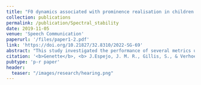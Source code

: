 ```yaml
---
title: "F0 dynamics associated with prominence realisation in children with hearing impairment"
collection: publications
permalink: /publication/Spectral_stability
date: 2019-11-05
venue: 'Speech Communication'
paperurl: '/files/paper1-2.pdf'
link: 'https://doi.org/10.21827/32.8310/2022-SG-69'
abstract: "This study investigated the performance of several metrics used to evaluate spectral stability in vowels. Four metrics suggested in the literature and a newly developed one were tested and compared to the traditional method of associating the spectrally stable portion with the middle of the vowel. First, synthetic stimuli whose spectrally stable portion had been defined in advance were used to evaluate the potential of the different metrics to capture spectral stability. Second, the output of the different metrics on the acoustic measurements obtained in the vowel portions identified as spectrally stable was compared on both synthesized and natural speech. It is clear that higher-dimensional features are needed to capture spectral stability and that the best-performing metrics yield acoustic measurements that are similar to those obtained in the middle of the vowel. This study empirically validates long-standing intuitions about the validity of selecting the middle section of vowels as the preferred method to identify the spectrally stable region in vowels."
citation: '<b>Genette</b>, <b> J.Espejo, J. M. R., Gillis, S., & Verhoeven, J. (2023). <i>Determining spectral stability in vowels: A comparison and assessment of different metrics. _Speech Communication</i>, <i>154</i>, 102984. https://doi.org/10.1016/j.specom.2023.102984'
pubtype: 'p-r paper'
header:
  teaser: "/images/research/hearing.png"
---
```



